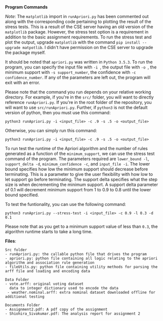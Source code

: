 **Program Commands**

*Note*: The `matplotlib` import in `runApriori.py` has been commented out along with the corresponding code pertaining to plotting the result of the stress tests. This is a result of the CSE server having an old version of the `matplotlib` package. However, the stress test option is a requirement in addition to the basic assignment requirements. To run the stress test and plot the output, upgrade `matplotlib` with the command `pip install --upgrade matpotlib`. I didn't have permission on the CSE server to upgrade the package myself.

It should be noted that `apriori.py` was written in `Python 3.5.3`. To run the program, you can specify the input file with `-i `, the output file with `-o `, the minimum support with `-s support_number`, the confidence with `-c confidence_number`. If any of the parameters are left out, the program will exit with an error.

Please note that the command you run depends on your relative working directory. For example, if you're in the `src/` folder, you will want to directly reference `runApriori.py`. If you're in the root folder of the repository, you will want to use `src/runApriori.py`. Further, if `python3` is not the default version of python, then you must use this command:

`python3 runApriori.py -i <input_file> -c .9 -s .5 -o <output_file>`

Otherwise, you can simply run this command:

`python3 runApriori.py -i <input_file> -c .9 -s .5 -o <output_file>`

To run test the runtime of the Apriori algorithm and the number of rules generated as a function of the `minimum_support`, we can use the stress test command of the program. The parameters required are `lower_bound -l`, `support_delta -d`, `minimum_confidence -c`, and `input_file -i`. The lower bound specifies how low the minimum support should decrease before terminating. This is a parameter to give the user flexibility with how low to let support go before terminating. The support delta specifies what the step size is when decrementing the minimum support. A support delta parameter of 0.1 will decrement minimum support from 1 to 0.9 to 0.8 until the lower bound specified.

To test the funtionality, you can use the following command:

`python3 runApriori.py --stress-test -i <input_file> -c 0.9 -l 0.3 -d 0.1`

Please note that as you get to a minimum support value of less than `0.3`, the algorithm runtime starts to take a long time.

**Files**:
	
	Src folder
    - runApriori.py: the callable python file that drives the program
    - apriori.py: python file containing all logic relating to the apriori algorithm and association rule generation
    - fileUtils.py: python file containing utility methods for parsing the arff file and loading and encoding data

    Data Folder
    - vote.arff: original voting dataset
      data to integer dictionary used to encode the data
	 - weather.nominal.arff: extra nominal dataset downloaded offline for additional testing 
	 
    Documents Folder
    - Assignment2.pdf: A pdf copy of the assignment
    - Shiohira_Sivakumar.pdf: The analysis report for assignment 2